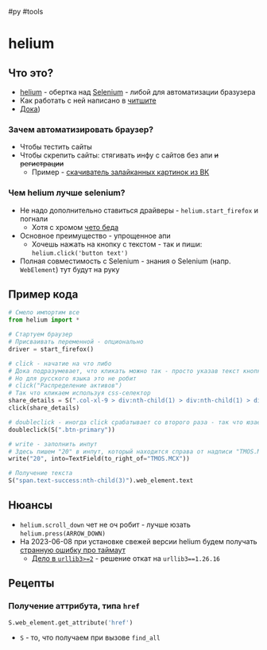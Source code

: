 #py #tools 

# helium

## Что это?

- [helium](https://github.com/mherrmann/selenium-python-helium) - обертка над [Selenium](https://www.selenium.dev/) - либой для автоматизации бразузера 
- Как работать с ней написано в [читшите](https://github.com/mherrmann/selenium-python-helium/blob/master/docs/cheatsheet.md)
- [Дока](https://selenium-python-helium.readthedocs.io/en/latest/index.html))

### Зачем автоматизировать браузер?

- Чтобы тестить сайты
- Чтобы скрепить сайты: стягивать инфу с сайтов без апи ~~и регистрации~~
    - Пример - [скачиватель залайканных картинок из ВК](https://github.com/potykion/my-vk-likes)

### Чем helium лучше selenium?

- Не надо дополнительно ставиться драйверы - `helium.start_firefox` и погнали
    - Хотя с хромом [чето беда](https://github.com/mherrmann/selenium-python-helium/issues/89)
- Основное преимущество - упрощенное апи
    - Хочешь нажать на кнопку с текстом - так и пиши: `helium.click('button text')`
- Полная совместимость с Selenium - знания о Selenium (напр. `WebElement`) тут будут на руку

## Пример кода

```python
# Смело импортим все
from helium import *

# Стартуем браузер
# Присваивать переменной - опционально
driver = start_firefox()

# click - начатие на что либо
# Дока подразумевает, что кликать можно так - просто указав текст кнопки
# Но для русского языка это не робит
# click("Распределение активов")
# Так что кликаем используя css-селектор
share_details = S(".col-xl-9 > div:nth-child(1) > div:nth-child(1) > div:nth-child(1)")
click(share_details)

# doubleclick - иногда click срабатывает со второго раза - так что юзаем двойной клик
doubleclick(S(".btn-primary"))

# write - заполнить инпут
# Здесь пишем "20" в инпут, который находится справа от надписи "TMOS.MCX"
write("20", into=TextField(to_right_of="TMOS.MCX"))

# Получение текста
S("span.text-success:nth-child(3)").web_element.text
```

## Нюансы

- `helium.scroll_down` чет не оч робит - лучше юзать `helium.press(ARROW_DOWN)`
- На 2023-06-08 при установке свежей версии helium будем получать [странную ошибку про таймаут](https://github.com/mherrmann/selenium-python-helium/issues/107)
	- [Дело в `urllib3>=2`](https://stackoverflow.com/questions/76180798/jenkins-job-failing-for-urllib3-valueerror-timeout-value-connect-was-object-o) - решение откат на `urllib3==1.26.16`

## Рецепты

### Получение аттрибута, типа `href`

```python
S.web_element.get_attribute('href')
```

- `S` - то, что получаем при вызове `find_all` 
